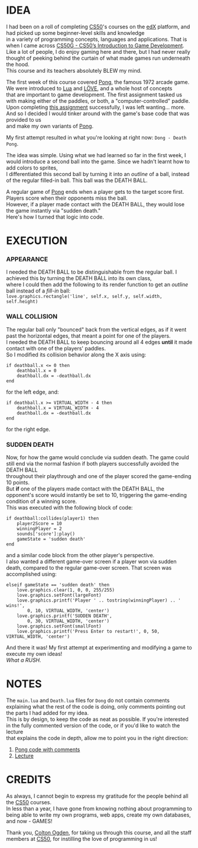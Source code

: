# IDEA

I had been on a roll of completing [CS50](https://pll.harvard.edu/course/cs50-introduction-computer-science)'s courses on the [edX](https://www.edx.org/) platform, and had picked up some beginner-level skills and knowledge<br>in a variety of programming concepts, languages and applications. That is when I came across [CS50G - CS50’s
Introduction to Game Development](https://cs50.harvard.edu/games/2018/).<br>Like a lot of people, I do enjoy gaming here and there, but I had never really thought of peeking behind the curtain of what made games run underneath the hood.<br>This course and its teachers absolutely BLEW my mind.

The first week of this course covered [Pong](https://en.wikipedia.org/wiki/Pong), the famous 1972 arcade game. We were introduced to [Lua](https://www.lua.org/) and [LÖVE](https://love2d.org/), and a whole host of concepts<br>that are important to game development. The first assignment tasked us with making either of the paddles, or both, a "computer-controlled" paddle.<br>Upon completing [this assignment](https://github.com/ItsVaibhavK/CS50G-2023/blob/main/pong/main.lua) successfully, I was left wanting... more. And so I decided I would tinker around with the game's base code that was provided to us<br>and make my own variants of [Pong](https://en.wikipedia.org/wiki/Pong).

My first attempt resulted in what you're looking at right now: `Dong - Death Pong`.

The idea was simple. Using what we had learned so far in the first week, I would introduce a second ball into the game. Since we hadn't learnt how to add colors to sprites,<br>I differentiated this second ball by turning it into an *outline* of a ball, instead of the regular filled-in ball. This ball was the DEATH BALL.

A regular game of [Pong](https://en.wikipedia.org/wiki/Pong) ends when a player gets to the target score first. Players score when their opponents miss the ball.<br>However, if a player made contact with the DEATH BALL, they would lose the game instantly via "sudden death."<br>Here's how I turned that logic into code.

# EXECUTION

### APPEARANCE
I needed the DEATH BALL to be distinguishable from the regular ball. I achieved this by turning the DEATH BALL into its own class,<br>where I could then add the following to its render function to get an *outline* ball instead of a *fill-in* ball:<br>`love.graphics.rectangle('line', self.x, self.y, self.width, self.height)`

### WALL COLLISION
The regular ball only "bounced" back from the vertical edges, as if it went past the horizontal edges, that meant a point for one of the players.<br>I needed the DEATH BALL to keep bouncing around all 4 edges **until** it made contact with one of the players' paddles.<br>So I modified its collision behavior along the X axis using:
```
if deathball.x <= 0 then
    deathball.x = 0
    deathball.dx = -deathball.dx
end
```
for the left edge, and:
```
if deathball.x >= VIRTUAL_WIDTH - 4 then
    deathball.x = VIRTUAL_WIDTH - 4
    deathball.dx = -deathball.dx
end
```
for the right edge.

### SUDDEN DEATH
Now, for how the game would conclude via sudden death. The game could still end via the normal fashion if both players successfully avoided the DEATH BALL<br>throughout their playthrough and one of the player scored the game-ending 10 points.<br>But **if** one of the players made contact with the DEATH BALL, the opponent's score would instantly be set to 10, triggering the game-ending condition of a winning score.<br>
This was executed with the following block of code:
```
if deathball:collides(player1) then
    player2Score = 10
    winningPlayer = 2
    sounds['score']:play()
    gameState = 'sudden death'
end
```
and a similar code block from the other player's perspective.<br>I also wanted a different game-over screen if a player won via sudden death, compared to the regular game-over screen. That screen was accomplished using:
```
elseif gameState == 'sudden death' then
    love.graphics.clear(1, 0, 0, 255/255)
    love.graphics.setFont(largeFont)
    love.graphics.printf('Player ' .. tostring(winningPlayer) .. ' wins!',
        0, 10, VIRTUAL_WIDTH, 'center')
    love.graphics.printf('SUDDEN DEATH',
        0, 30, VIRTUAL_WIDTH, 'center')
    love.graphics.setFont(smallFont)
    love.graphics.printf('Press Enter to restart!', 0, 50, VIRTUAL_WIDTH, 'center')
```
And there it was! My first attempt at experimenting and modifying a game to execute my own ideas!<br>*What a RUSH.*

# NOTES
The `main.lua` and `Death.lua` files for `Dong` do not contain comments explaining what the rest of the code is doing, only comments pointing out the parts I had added for my idea.<br>This is by design, to keep the code as neat as possible. If you're interested in the fully commented version of the code, or if you'd like to watch the lecture<br>that explains the code in depth, allow me to point you in the right direction:<br>
1. [Pong code with comments](https://github.com/ItsVaibhavK/CS50G-2023/blob/main/pong/main.lua)
2. [Lecture](https://cs50.harvard.edu/games/2018/weeks/0/)

# CREDITS
As always, I cannot begin to express my gratitude for the people behind all the [CS50](https://pll.harvard.edu/course/cs50-introduction-computer-science) courses.<br>In less than a year, I have gone from knowing nothing about programming to being able to write my own programs, web apps, create my own databases, and now - GAMES!

Thank you, [Colton Ogden](https://www.linkedin.com/in/colton-ogden-0514029b), for taking us through this course, and all the staff members at [CS50](https://pll.harvard.edu/course/cs50-introduction-computer-science), for instilling the love of programming in us!
